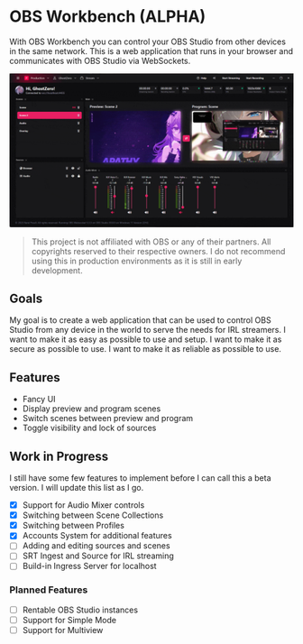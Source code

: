 # OBS Workbench (ALPHA)

With OBS Workbench you can control your OBS Studio from other devices in the same network. This is a web
application that runs in your browser and communicates with OBS Studio via WebSockets.

![Screenshot](docs/screenshots/electron_24GIwtPnu8.gif)

> This project is not affiliated with OBS or any of their partners. All copyrights reserved to their respective owners.
> I do not recommend using this in production environments as it is still in early development.

## Goals

My goal is to create a web application that can be used to control OBS Studio from any device in the world to serve the
needs for IRL streamers. I want to make it as easy as possible to use and setup. I want to make it as secure as possible
to use. I want to make it as reliable as possible to use.

## Features

- Fancy UI
- Display preview and program scenes
- Switch scenes between preview and program
- Toggle visibility and lock of sources

## Work in Progress

I still have some few features to implement before I can call this a beta version. I will update this list as I go.

- [x] Support for Audio Mixer controls
- [x] Switching between Scene Collections
- [x] Switching between Profiles
- [x] Accounts System for additional features
- [ ] Adding and editing sources and scenes
- [ ] SRT Ingest and Source for IRL streaming
- [ ] Build-in Ingress Server for localhost

### Planned Features

- [ ] Rentable OBS Studio instances
- [ ] Support for Simple Mode
- [ ] Support for Multiview
